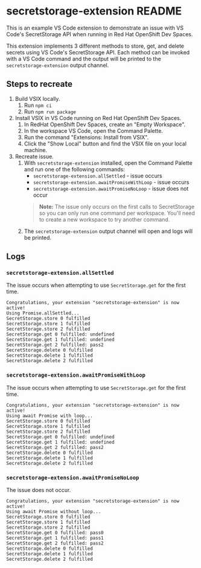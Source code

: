 # secretstorage-extension README

This is an example VS Code extension to demonstrate an issue with VS Code's SecretStorage API when running in Red Hat OpenShift Dev Spaces.

This extension implements 3 different methods to store, get, and delete secrets using VS Code's SecretStorage API. Each method can be invoked with a VS Code command and the output will be printed to the `secretstorage-extension` output channel.

## Steps to recreate
1. Build VSIX locally.
    1. Run `npm ci`
    1. Run `npm run package`
1. Install VSIX in VS Code running on Red Hat OpenShift Dev Spaces.
    1. In RedHat OpenShift Dev Spaces, create an "Empty Workspace".
    1. In the workspace VS Code, open the Command Palette.
    1. Run the command "Extensions: Install from VSIX".
    1. Click the "Show Local" button and find the VSIX file on your local machine.
1. Recreate issue.
    1. With `secretstorage-extension` installed, open the Command Palette and run one of the following commands:
        - `secretstorage-extension.allSettled` - issue occurs
        - `secretstorage-extension.awaitPromiseWithLoop` - issue occurs
        - `secretstorage-extension.awaitPromiseNoLoop` - issue does not occur
        > **Note:** The issue only occurs on the first calls to SecretStorage so you can only run one command per workspace. You'll need to create a new workspace to try another command.
    1. The `secretstorage-extension` output channel will open and logs will be printed.

## Logs
### `secretstorage-extension.allSettled`
The issue occurs when attempting to use `SecretStorage.get` for the first time.
```
Congratulations, your extension "secretstorage-extension" is now active!
Using Promise.allSettled...
SecretStorage.store 0 fulfilled
SecretStorage.store 1 fulfilled
SecretStorage.store 2 fulfilled
SecretStorage.get 0 fulfilled: undefined
SecretStorage.get 1 fulfilled: undefined
SecretStorage.get 2 fulfilled: pass2
SecretStorage.delete 0 fulfilled
SecretStorage.delete 1 fulfilled
SecretStorage.delete 2 fulfilled
```

### `secretstorage-extension.awaitPromiseWithLoop`
The issue occurs when attempting to use `SecretStorage.get` for the first time.
```
Congratulations, your extension "secretstorage-extension" is now active!
Using await Promise with loop...
SecretStorage.store 0 fulfilled
SecretStorage.store 1 fulfilled
SecretStorage.store 2 fulfilled
SecretStorage.get 0 fulfilled: undefined
SecretStorage.get 1 fulfilled: undefined
SecretStorage.get 2 fulfilled: pass2
SecretStorage.delete 0 fulfilled
SecretStorage.delete 1 fulfilled
SecretStorage.delete 2 fulfilled
```

### `secretstorage-extension.awaitPromiseNoLoop`
The issue does not occur.
```
Congratulations, your extension "secretstorage-extension" is now active!
Using await Promise without loop...
SecretStorage.store 0 fulfilled
SecretStorage.store 1 fulfilled
SecretStorage.store 2 fulfilled
SecretStorage.get 0 fulfilled: pass0
SecretStorage.get 1 fulfilled: pass1
SecretStorage.get 2 fulfilled: pass2
SecretStorage.delete 0 fulfilled
SecretStorage.delete 1 fulfilled
SecretStorage.delete 2 fulfilled
```